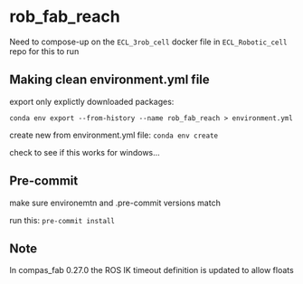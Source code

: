 # rob_fab_reach

Need to compose-up on the `ECL_3rob_cell` docker file in `ECL_Robotic_cell` repo for this to run

## Making clean environment.yml file

export only explictly downloaded packages:

`conda env export --from-history --name rob_fab_reach > environment.yml`

create new from environment.yml file:
`conda env create`

check to see if this works for windows...

## Pre-commit

make sure environemtn and .pre-commit versions match

run this: `pre-commit install`

## Note

In compas_fab 0.27.0 the ROS IK timeout definition is updated to allow floats


